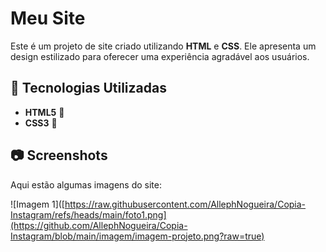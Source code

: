 # Meu Site

Este é um projeto de site criado utilizando **HTML** e **CSS**. Ele apresenta um design estilizado para oferecer uma experiência agradável aos usuários.

## 🚀 Tecnologias Utilizadas

- **HTML5** 📄
- **CSS3** 🎨

## 📷 Screenshots

Aqui estão algumas imagens do site:

![Imagem 1]([https://raw.githubusercontent.com/AllephNogueira/Copia-Instagram/refs/heads/main/foto1.png](https://github.com/AllephNogueira/Copia-Instagram/blob/main/imagem/imagem-projeto.png?raw=true)


